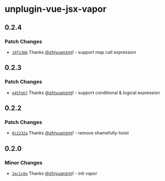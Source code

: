 # unplugin-vue-jsx-vapor

## 0.2.4

### Patch Changes

- [`19f1366`](https://github.com/unplugin/unplugin-vue-jsx-vapor/commit/19f1366fbd9612b7f4af1d28d5da13ef763a1ed4) Thanks [@zhiyuanzmj](https://github.com/zhiyuanzmj)! - support map call expression

## 0.2.3

### Patch Changes

- [`e45feb7`](https://github.com/zhiyuanzmj/unplugin-vue-jsx-vapor/commit/e45feb70f5ecf99ef4f76fc8fa3a55b5248b051a) Thanks [@zhiyuanzmj](https://github.com/zhiyuanzmj)! - support conditional & logical expression

## 0.2.2

### Patch Changes

- [`0c2232a`](https://github.com/zhiyuanzmj/unplugin-vue-jsx-vapor/commit/0c2232a3668ad6c76ddd1944e8141d62335fc060) Thanks [@zhiyuanzmj](https://github.com/zhiyuanzmj)! - remove shamefully-hoist

## 0.2.0

### Minor Changes

- [`2ec1c0a`](https://github.com/zhiyuanzmj/unplugin-vue-jsx-vapor/commit/2ec1c0ac22458c2736764c634a59d8e23587656b) Thanks [@zhiyuanzmj](https://github.com/zhiyuanzmj)! - init vapor
